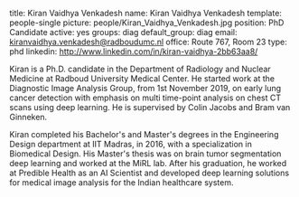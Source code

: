 title: Kiran Vaidhya Venkadesh
name: Kiran Vaidhya Venkadesh
template: people-single
picture: people/Kiran_Vaidhya_Venkadesh.jpg
position: PhD Candidate
active: yes
groups: diag
default_group: diag
email: kiranvaidhya.venkadesh@radboudumc.nl
office: Route 767, Room 23
type: phd
linkedin: http://www.linkedin.com/in/kiran-vaidhya-2bb63aa8/

Kiran is a Ph.D. candidate in the Department of Radiology and Nuclear Medicine at Radboud University Medical Center. He started work at the Diagnostic Image Analysis Group, from 1st November 2019, on early lung cancer detection with emphasis on multi time-point analysis on chest CT scans using deep learning. He is supervised by Colin Jacobs and Bram van Ginneken.

Kiran completed his Bachelor's and Master's degrees in the Engineering Design department at IIT Madras, in 2016, with a specialization in Biomedical Design. His Master's thesis was on brain tumor segmentation deep learning and worked at the MiRL lab. After his graduation, he worked at Predible Health as an AI Scientist and developed deep learning solutions for medical image analysis for the Indian healthcare system.
